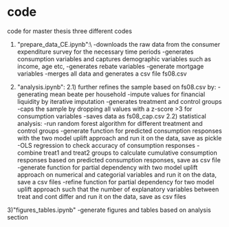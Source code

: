 # code
code for master thesis
three different codes
1) "prepare_data_CE.ipynb":\\
-downloads the raw data from the consumer expenditure survey for the necessary time periods
-generates consumption variables and captures demographic variables such as income, age etc,
-generates rebate variables
-generate mortgage variables
-merges all data and generates a csv file fs08.csv

2) "analysis.ipynb":
2.1) further refines the sample based on fs08.csv by:
-generating mean beate per household
-impute values for financial liquidity by iterative imputation
-generates treatment and control groups
-caps the sample by dropping all values with a z-score >3 for consumption variables
-saves data as fs08_cap.csv
2.2) statistical analysis:
-run random forest algorithm for different treatment and control groups
-generate function for predicted consumption responses with the two model uplift approach and run it on the data, save as pickle
-OLS regression to check accuracy of consumption responses
-combine treat1 and treat2 groups to calculate cumulative consumption responses based on predicted consumption responses, save as csv file
-generate function for partial dependency with two model uplift approach on numerical and categorial variables and run it on the data, save a csv files
-refine function for partial dependency for two model uplift approach such that the number of explanatory variables between treat and cont differ and run it on the data, save as csv files

3)"figures_tables.ipynb"
-generate figures and tables based on analysis section
